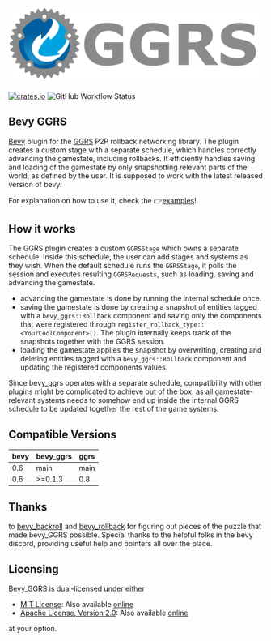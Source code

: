 # [![GGRS LOGO](./ggrs_logo.png)](https://gschup.github.io/ggrs/)

[![crates.io](https://img.shields.io/crates/v/bevy_ggrs?style=for-the-badge)](https://crates.io/crates/bevy_ggrs)
![GitHub Workflow Status](https://img.shields.io/github/workflow/status/gschup/bevy_ggrs/Rust?style=for-the-badge)

## Bevy GGRS

[Bevy](https://github.com/bevyengine/bevy) plugin for the [GGRS](https://github.com/gschup/ggrs) P2P rollback networking library.
The plugin creates a custom stage with a separate schedule, which handles correctly advancing the gamestate, including rollbacks.
It efficiently handles saving and loading of the gamestate by only snapshotting relevant parts of the world, as defined by the user. It is supposed to work with the latest released version of bevy.

For explanation on how to use it, check the 👉[examples](./examples/)!

## How it works

The GGRS plugin creates a custom `GGRSStage` which owns a separate schedule. Inside this schedule, the user can add stages and systems as they wish.
When the default schedule runs the `GGRSStage`, it polls the session and executes resulting `GGRSRequests`, such as loading, saving and advancing the gamestate.

- advancing the gamestate is done by running the internal schedule once.
- saving the gamestate is done by creating a snapshot of entities tagged with a `bevy_ggrs::Rollback` component and saving only the components that were registered through `register_rollback_type::<YourCoolComponent>()`. The plugin internally keeps track of the snapshots together with the GGRS session.
- loading the gamestate applies the snapshot by overwriting, creating and deleting entities tagged with a `bevy_ggrs::Rollback` component and updating the registered components values.

Since bevy_ggrs operates with a separate schedule, compatibility with other plugins might be complicated to achieve out of the box, as all gamestate-relevant systems needs to somehow end up inside the internal GGRS schedule to be updated together the rest of the game systems.

## Compatible Versions

|bevy|bevy_ggrs|ggrs|
|---|---|---|
|0.6|main|main|
|0.6|>=0.1.3|0.8|

## Thanks

to [bevy_backroll](https://github.com/HouraiTeahouse/backroll-rs/tree/main/bevy_backroll) and [bevy_rollback](https://github.com/jamescarterbell/bevy_rollback) for figuring out pieces of the puzzle that made bevy_GGRS possible. Special thanks to the helpful folks in the bevy discord, providing useful help and pointers all over the place.

## Licensing

Bevy_GGRS is dual-licensed under either

- [MIT License](./LICENSE-MIT): Also available [online](http://opensource.org/licenses/MIT)
- [Apache License, Version 2.0](./LICENSE-APACHE): Also available [online](http://www.apache.org/licenses/LICENSE-2.0)

at your option.
